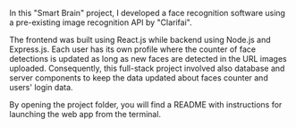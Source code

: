 In this "Smart Brain" project, I developed a face recognition software using a pre-existing image recognition API by "Clarifai".

The frontend was built using React.js while backend using Node.js and Express.js. Each user has its own profile where the counter of face detections is updated as long as new faces are detected in the URL images uploaded. Consequently, this full-stack project involved also database and server components to keep the data updated about faces counter and users' login data.

By opening the project folder, you will find a README with instructions for launching the web app from the terminal.
